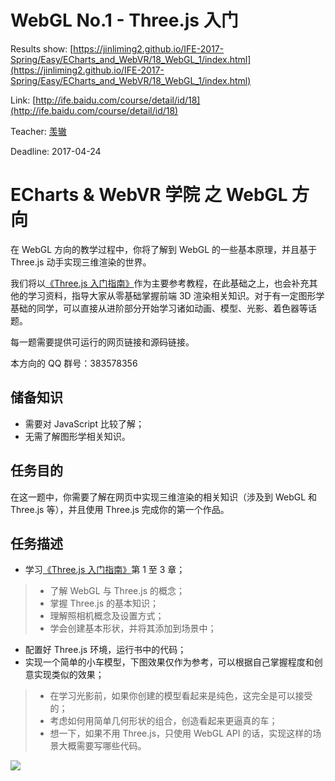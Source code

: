 # WebGL No.1 - Three.js 入门
Results show: [https://jinliming2.github.io/IFE-2017-Spring/Easy/ECharts_and_WebVR/18_WebGL_1/index.html](https://jinliming2.github.io/IFE-2017-Spring/Easy/ECharts_and_WebVR/18_WebGL_1/index.html)

Link: [http://ife.baidu.com/course/detail/id/18](http://ife.baidu.com/course/detail/id/18)

Teacher: [羡辙](http://ife.baidu.com/mentor/detail/id/20)

Deadline: 2017-04-24

# ECharts & WebVR 学院 之 WebGL 方向
在 WebGL 方向的教学过程中，你将了解到 WebGL 的一些基本原理，并且基于 Three.js 动手实现三维渲染的世界。

我们将以[《Three.js 入门指南》](http://www.ituring.com.cn/book/1272)作为主要参考教程，在此基础之上，也会补充其他的学习资料，指导大家从零基础掌握前端 3D 渲染相关知识。对于有一定图形学基础的同学，可以直接从进阶部分开始学习诸如动画、模型、光影、着色器等话题。

每一题需要提供可运行的网页链接和源码链接。

本方向的 QQ 群号：383578356

## 储备知识
* 需要对 JavaScript 比较了解；
* 无需了解图形学相关知识。

## 任务目的
在这一题中，你需要了解在网页中实现三维渲染的相关知识（涉及到 WebGL 和 Three.js 等），并且使用 Three.js 完成你的第一个作品。

## 任务描述
* 学习[《Three.js 入门指南》](http://www.ituring.com.cn/article/47975)第 1 至 3 章；

>* 了解 WebGL 与 Three.js 的概念；
>* 掌握 Three.js 的基本知识；
>* 理解照相机概念及设置方式；
>* 学会创建基本形状，并将其添加到场景中；

* 配置好 Three.js 环境，运行书中的代码；
* 实现一个简单的小车模型，下图效果仅作为参考，可以根据自己掌握程度和创意实现类似的效果；

>* 在学习光影前，如果你创建的模型看起来是纯色，这完全是可以接受的；
>* 考虑如何用简单几何形状的组合，创造看起来更逼真的车；
>* 想一下，如果不用 Three.js，只使用 WebGL API 的话，实现这样的场景大概需要写哪些代码。

![](http://gallery.echartsjs.com/asset/get/s/data-1487148645422-Sk6DIqbKg.png)

